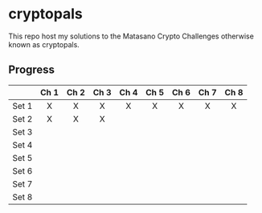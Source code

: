 # cryptopals
This repo host my solutions to the Matasano Crypto Challenges otherwise known as cryptopals.


## Progress
| |Ch 1|Ch 2|Ch 3|Ch 4|Ch 5|Ch 6|Ch 7|Ch 8|
|:---:|:---:|:---:|:---:|:---:|:---:|:---:|:---:|:---:| 
|Set 1|X|X|X|X|X|X|X|X| 
|Set 2|X|X|X| | | | | |
|Set 3| | | | | | | | |
|Set 4| | | | | | | | |
|Set 5| | | | | | | | |
|Set 6| | | | | | | | |
|Set 7| | | | | | | | |
|Set 8| | | | | | | | |
